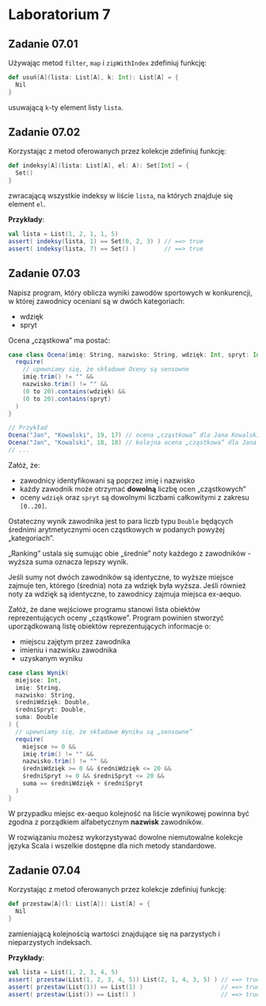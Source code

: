 # Laboratorium 7

## Zadanie 07.01

Używając metod `filter`, `map` i `zipWithIndex` zdefiniuj funkcję:

```scala
def usuń[A](lista: List[A], k: Int): List[A] = {
  Nil
}
```

usuwającą `k`-ty element listy `lista`.

## Zadanie 07.02

Korzystając z metod oferowanych przez kolekcje zdefiniuj funkcję:

```scala
def indeksy[A](lista: List[A], el: A): Set[Int] = {
  Set()
}
```

zwracającą wszystkie indeksy w liście `lista`, na których znajduje się element `el`.

__Przykłady__:

```scala
val lista = List(1, 2, 1, 1, 5)
assert( indeksy(lista, 1) == Set(0, 2, 3) ) // ==> true
assert( indeksy(lista, 7) == Set() )        // ==> true
```

## Zadanie 07.03

Napisz program, który oblicza wyniki zawodów sportowych w konkurencji, w której zawodnicy oceniani są w dwóch kategoriach:

- wdzięk
- spryt

Ocena „cząstkowa” ma postać:

```scala
case class Ocena(imię: String, nazwisko: String, wdzięk: Int, spryt: Int) {
  require(
    // upewniamy się, że składowe Oceny są sensowne
    imię.trim() != "" &&
    nazwisko.trim() != "" &&
    (0 to 20).contains(wdzięk) &&
    (0 to 20).contains(spryt)
  )
}

// Przykład
Ocena("Jan", "Kowalski", 19, 17) // ocena „cząstkowa” dla Jana Kowalskiego
Ocena("Jan", "Kowalski", 18, 18) // kolejna ocena „cząstkowa” dla Jana Kowalskiego
// ...
```

Załóż, że:

- zawodnicy identyfikowani są poprzez imię i nazwisko
- każdy zawodnik może otrzymać __dowolną__ liczbę ocen „cząstkowych”
- oceny `wdzięk` oraz `spryt` są dowolnymi liczbami całkowitymi z zakresu `[0..20]`.

Ostateczny wynik zawodnika jest to para liczb typu `Double` będących średnimi arytmetycznymi ocen cząstkowych w podanych powyżej „kategoriach”.

„Ranking” ustala się sumując obie „średnie” noty każdego z zawodników - wyższa suma oznacza lepszy wynik.

Jeśli sumy not dwóch zawodników są identyczne, to wyższe miejsce zajmuje ten, którego (średnia) nota za wdzięk była wyższa. Jeśli również noty za wdzięk są identyczne, to zawodnicy zajmuja miejsca ex-aequo.

Załóż, że dane wejściowe programu stanowi lista obiektów reprezentujących oceny „cząstkowe”. Program powinien stworzyć uporządkowaną listę obiektów reprezentujących informacje o:

- miejscu zajętym przez zawodnika
- imieniu i nazwisku zawodnika
- uzyskanym wyniku

```scala
case class Wynik(
  miejsce: Int,
  imię: String,
  nazwisko: String,
  średniWdzięk: Double,
  średniSpryt: Double,
  suma: Double
) {
  // upewniamy się, że składowe Wyniku są „sensowne”
  require(
    miejsce >= 0 &&
    imię.trim() != "" &&
    nazwisko.trim() != "" &&
    średniWdzięk >= 0 && średniWdzięk <= 20 &&
    średniSpryt >= 0 && średniSpryt <= 20 &&
    suma == średniWdzięk + średniSpryt
  )
}
```

W przypadku miejsc ex-aequo kolejność na liście wynikowej powinna być zgodna z porządkiem alfabetycznym __nazwisk__ zawodników.

W rozwiązaniu możesz wykorzystywać dowolne niemutowalne kolekcje języka Scala i wszelkie dostępne dla nich metody standardowe.

## Zadanie 07.04

Korzystając z metod oferowanych przez kolekcje zdefiniuj funkcję:

```scala
def przestaw[A](l: List[A]): List[A] = {
  Nil
}
```

zamieniającą kolejnością wartości znajdujące się na parzystych i nieparzystych indeksach.

__Przykłady__:

```scala
val lista = List(1, 2, 3, 4, 5)
assert( przestaw(List(1, 2, 3, 4, 5)) List(2, 1, 4, 3, 5) ) // ==> true
assert( przestaw(List(1)) == List(1) )                      // ==> true
assert( przestaw(List()) == List() )                        // ==> true
```
